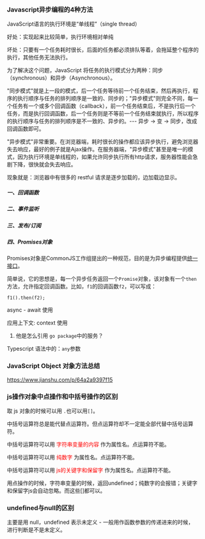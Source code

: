 

### Javascript异步编程的4种方法

JavaScript语言的执行环境是“单线程”（single thread）

好处：实现起来比较简单，执行环境相对单纯

坏处：只要有一个任务耗时很长，后面的任务都必须排队等着，会拖延整个程序的执行，其他任务无法执行。

为了解决这个问题，JavaScript 将任务的执行模式分为两种：同步（synchronous）和异步（Asynchronous）。

"同步模式"就是上一段的模式，后一个任务等待前一个任务结束，然后再执行，程序的执行顺序与任务的排列顺序是一致的、同步的；"异步模式"则完全不同，每一个任务有一个或多个回调函数（callback），前一个任务结束后，不是执行后一个任务，而是执行回调函数，后一个任务则是不等前一个任务结束就执行，所以程序的执行顺序与任务的排列顺序是不一致的、异步的。--- 异步 -> 变 -> 同步，改成回调函数即可。

"异步模式"非常重要。在浏览器端，耗时很长的操作都应该异步执行，避免浏览器失去响应，最好的例子就是Ajax操作。在服务器端，"异步模式"甚至是唯一的模式，因为执行环境是单线程的，如果允许同步执行所有http请求，服务器性能会急剧下降，很快就会失去响应。

现象就是：浏览器中有很多的 restful 请求是逐步加载的，边加载边显示。

##### 一、回调函数



##### 二、事件监听



##### 三、发布/订阅



##### 四、Promises对象

Promises对象是CommonJS工作组提出的一种规范，目的是为异步编程提供[统一接口](http://wiki.commonjs.org/wiki/Promises/A)。

简单说，它的思想是，每一个异步任务返回一个`Promise`对象，该对象有一个`then`方法，允许指定回调函数。比如，`f1`的回调函数`f2`，可以写成：

`f1().then(f2);`





async  - await 使用



应用上下文: context 使用



1. 他是怎么引用 `go package`中的服务？







Typescript 语法中的：`any`参数











### JavaScript Object 对象方法总结











https://www.jianshu.com/p/64a2a9397f15



### js操作对象中点操作和中括号操作的区别

取 js 对象的时候可以用 `.`也可以用`[]`。

中括号运算符总是能代替点运算符。但点运算符却不一定能全部代替中括号运算符。



中括号运算符可以用 <font color=red>字符串变量的内容</font> 作为属性名。点运算符不能。

中括号运算符可以用 <font color=red>纯数字</font> 为属性名。点运算符不能。

中括号运算符可以用 <font color=red>js的关键字和保留字</font> 作为属性名。点运算符不能。

用点操作的时候，字符串变量的时候，返回undefined；纯数字的会报错；关键字和保留字js会自动忽略。而这些[]都可以。



### undefined与null的区别



主要是用 null，undefined 表示未定义 - 一般用作函数参数的传递进来的时候，进行判断是不是未定义。











